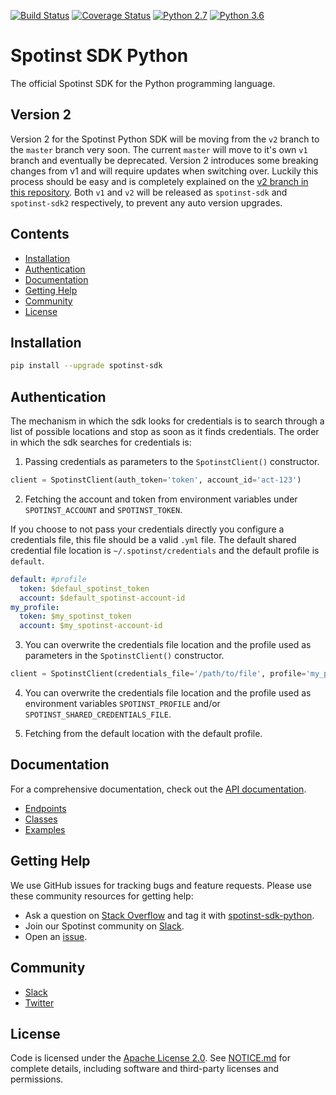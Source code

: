 [![Build Status](https://travis-ci.org/spotinst/spotinst-sdk-python.svg?branch=master)](https://travis-ci.org/spotinst/spotinst-sdk-python)
[![Coverage Status](https://coveralls.io/repos/github/spotinst/spotinst-sdk-python/badge.svg?branch=master)](https://coveralls.io/github/spotinst/spotinst-sdk-python?branch=master)
[![Python 2.7](https://img.shields.io/badge/python-2.7-blue.svg)](https://www.python.org/downloads/release/python-270/)
[![Python 3.6](https://img.shields.io/badge/python-3.6-blue.svg)](https://www.python.org/downloads/release/python-360/)

# Spotinst SDK Python

The official Spotinst SDK for the Python programming language.

## Version 2

Version 2 for the Spotinst Python SDK will be moving from the `v2` branch to the `master` branch very soon. The current `master` will move to it's own `v1` branch and eventually be deprecated. Version 2 introduces some breaking changes from v1 and will require updates when switching over. Luckily this process should be easy and is completely explained on the [v2 branch in this repository](https://github.com/spotinst/spotinst-sdk-python/tree/v2). Both `v1` and `v2` will be released as `spotinst-sdk` and `spotinst-sdk2` respectively, to prevent any auto version upgrades.

## Contents

- [Installation](#installation)
- [Authentication](#authentication)
- [Documentation](#documentation)
- [Getting Help](#getting-help)
- [Community](#community)
- [License](#license)

## Installation

```bash
pip install --upgrade spotinst-sdk
```

## Authentication

The mechanism in which the sdk looks for credentials is to search through a list of possible locations and stop as soon as it finds credentials. The order in which the sdk searches for credentials is:

1. Passing credentials as parameters to the `SpotinstClient()` constructor.

```python
client = SpotinstClient(auth_token='token', account_id='act-123')
```

2. Fetching the account and token from environment variables under `SPOTINST_ACCOUNT` and `SPOTINST_TOKEN`.

If you choose to not pass your credentials directly you configure a credentials file, this file should be a valid `.yml` file. The default shared credential file location is `~/.spotinst/credentials` and the default profile is `default`.

```yaml
default: #profile
  token: $defaul_spotinst_token
  account: $default_spotinst-account-id
my_profile:
  token: $my_spotinst_token
  account: $my_spotinst-account-id
```

3. You can overwrite the credentials file location and the profile used as parameters in the `SpotinstClient()` constructor.

```python
client = SpotinstClient(credentials_file='/path/to/file', profile='my_profile')
```

4. You can overwrite the credentials file location and the profile used as environment variables `SPOTINST_PROFILE` and/or `SPOTINST_SHARED_CREDENTIALS_FILE`.

5. Fetching from the default location with the default profile.

## Documentation

For a comprehensive documentation, check out the [API documentation](https://help.spot.io/).

- [Endpoints](docs/endpoints)
- [Classes](docs/classes)
- [Examples](docs/examples)

## Getting Help

We use GitHub issues for tracking bugs and feature requests. Please use these community resources for getting help:

- Ask a question on [Stack Overflow](https://stackoverflow.com/) and tag it with [spotinst-sdk-python](https://stackoverflow.com/questions/tagged/spotinst-sdk-python/).
- Join our Spotinst community on [Slack](http://slack.spot.io/).
- Open an [issue](https://github.com/spotinst/spotinst-sdk-python/issues/new/).

## Community

- [Slack](http://slack.spot.io/)
- [Twitter](https://twitter.com/spot_hq/)

## License

Code is licensed under the [Apache License 2.0](LICENSE). See [NOTICE.md](NOTICE.md) for complete details, including software and third-party licenses and permissions.
